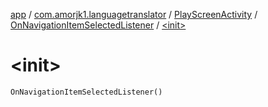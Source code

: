 [app](../../../index.md) / [com.amorjk1.languagetranslator](../../index.md) / [PlayScreenActivity](../index.md) / [OnNavigationItemSelectedListener](index.md) / [&lt;init&gt;](./-init-.md)

# &lt;init&gt;

`OnNavigationItemSelectedListener()`